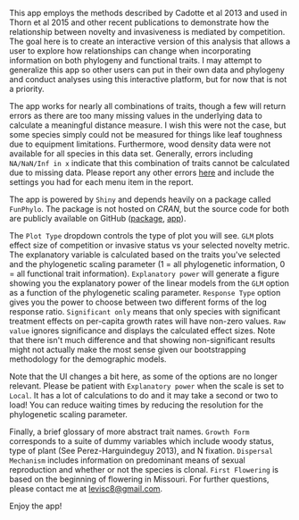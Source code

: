 This app employs the methods described by Cadotte et al 2013 and used in Thorn et al 2015 and other recent publications to demonstrate how the relationship between novelty and invasiveness is mediated by competition. The goal here is to create an interactive version of this analysis that allows a user to explore how relationships can change when incorporating information on both phylogeny and functional traits. I may attempt to generalize this app so other users can put in their own data and phylogeny and conduct analyses using this interactive platform, but for now that is not a priority.

The app works for nearly all combinations of traits, though a few will return errors as there are too many missing values in the underlying data to calculate a meaningful distance measure. I wish this were not the case, but some species simply could not be measured for things like leaf toughness due to equipment limitations. Furthermore, wood density data were not available for all species in this data set. Generally, errors including `NA/NaN/Inf in x` indicate that this combination of traits cannot be calculated due to missing data. Please report any other errors [here](https://github.com/levisc8/Fun_Phylo_Shiny/issues) and include the settings you had for each menu item in the report. 

The app is powered by `Shiny` and depends heavily on a package called `FunPhylo`. The package is not hosted on _CRAN_, but the source code for both are publicly available on GitHub ([package](https://github.com/levisc8/Fun_Phylo_Package), [app](https://github.com/levisc8/Fun_Phylo_Shiny)).

The `Plot Type` dropdown controls the type of plot you will see. `GLM` plots effect size of competition or invasive status vs your selected novelty metric. The explanatory variable is calculated based on the traits you've selected and the phylogenetic scaling parameter (1 = all phylogenetic information, 0 = all functional trait information). `Explanatory power` will generate a figure showing you the explanatory power of the linear models from the `GLM` option as a function of the phylogenetic scaling parameter. `Response Type` option gives you the power to choose between two different forms of the log response ratio. `Significant only` means that only species with significant treatment effects on per-capita growth rates will have non-zero values. `Raw value` ignores significance and displays the calculated effect sizes. Note that there isn't much difference and that showing non-significant results might not actually make the most sense given our bootstrapping methodology for the demographic models.

Note that the UI changes a bit here, as some of the options are no longer relevant. Please be patient with `Explanatory power` when the scale is set to `Local`. It has a lot of calculations to do and it may take a second or two to load! You can reduce waiting times by reducing the resolution for the phylogenetic scaling parameter.

Finally, a brief glossary of more abstract trait names. `Growth Form` corresponds to a suite of dummy variables which include woody status, type of plant (See Perez-Harguindeguy 2013), and N fixation. `Dispersal Mechanism` includes information on predominant means of sexual reproduction and whether or not the species is clonal. `First Flowering` is based on the beginning of flowering in Missouri. For further questions, please contact me at <levisc8@gmail.com>. 

Enjoy the app!